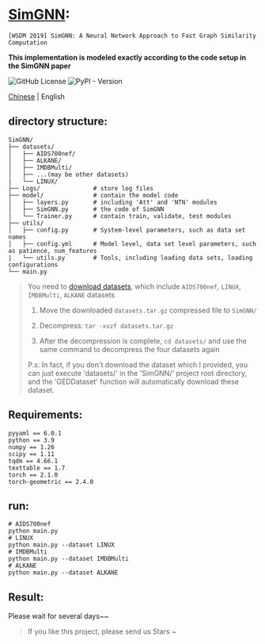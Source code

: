 # [SimGNN](https://arxiv.org/abs/1808.05689):
`[WSDM 2019] SimGNN: A Neural Network Approach to Fast Graph Similarity Computation`

**This implementation is modeled exactly according to the code setup in the SimGNN paper**

![GitHub License](https://img.shields.io/github/license/Sangs3112/SimGNN)
![PyPI - Version](https://img.shields.io/pypi/v/pypi)

[Chinese](./README.md) | English
## directory structure:
```
SimGNN/
├── datasets/           
│   ├── AIDS700nef/
│   ├── ALKANE/
│   ├── IMDBMulti/
│   ├── ...(may be other datasets)
|   └── LINUX/
├── Logs/               # store log files
├── model/              # contain the model code
│   ├── layers.py       # including 'Att' and 'NTN' modules
│   ├── SimGNN.py       # the code of SimGNN
|   └── Trainer.py      # contain train, validate, test modules
├── utils/
│   ├── config.py       # System-level parameters, such as data set names
│   ├── config.yml      # Model level, data set level parameters, such as patience, num_features 
|   └── utils.py        # Tools, including loading data sets, loading configurations
└── main.py             
```
> You need to [download datasets](https://drive.google.com/drive/folders/1MOOUxxC_76Jseuc-JWaJ6B6LfU6-wNfR?usp=drive_link), which include `AIDS700nef`, `LINUX`, `IMDBMulti`, `ALKANE` datasets
>
> 1. Move the downloaded `datasets.tar.gz` compressed file to `SimGNN/`
>
> 2. Decompress: `tar -xvzf datasets.tar.gz`
>
> 3. After the decompression is complete, `cd datasets/` and use the same command to decompress the four datasets again
>
> P.s: In fact, if you don't download the dataset which I provided, you can just execute 'datasets/' in the 'SimGNN/' project root directory, and the 'GEDDataset' function will automatically download these dataset.

## Requirements:
```
pyyaml == 6.0.1
python == 3.9
numpy == 1.26
scipy == 1.11
tqdm == 4.66.1
texttable == 1.7
torch == 2.1.0
torch-geometric == 2.4.0
```

## run:
```
# AIDS700nef
python main.py
# LINUX
python main.py --dataset LINUX
# IMDBMulti
python main.py --dataset IMDBMulti
# ALKANE
python main.py --dataset ALKANE
```

## Result:
Please wait for several days~~


> If you like this project, please send us Stars ~